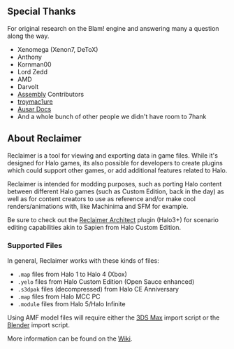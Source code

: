 ## Special Thanks
For original research on the Blam! engine and answering many a question along the way.
- Xenomega (Xenon7, DeToX)
- Anthony
- Kornman00
- Lord Zedd
- AMD
- Darvolt
- [Assembly](https://github.com/XboxChaos/Assembly "Assembly") Contributors
- [troymac1ure](https://github.com/troymac1ure/Entity "troymac1ure")
- [Ausar Docs](https://github.com/ElDewrito/AusarDocs "Ausar Docs")
- And a whole bunch of other people we didn't have room to 7hank

## About Reclaimer
Reclaimer is a tool for viewing and exporting data in game files. While it's designed for Halo games, its also possible for developers to create plugins which could support other games, or add additional features related to Halo.

Reclaimer is intended for modding purposes, such as porting Halo content between different Halo games (such as Custom Edition, back in the day) as well as for content creators to use as reference and/or make cool renders/animations with, like Machinima and SFM for example.

Be sure to check out the [Reclaimer Architect](https://github.com/Gravemind2401/Reclaimer.Architect "Reclaimer Architect") plugin (Halo3+) for scenario editing capabilities akin to Sapien from Halo Custom Edition.

### Supported Files
In general, Reclaimer works with these kinds of files:
- `.map` files from Halo 1 to Halo 4 (Xbox)
- `.yelo`  files from Halo Custom Edition (Open Sauce enhanced)
- `.s3dpak` files (decompressed) from Halo CE Anniversary
- `.map` files from Halo MCC PC
- `.module` files from Halo 5/Halo Infinite

Using AMF model files will require either the [3DS Max](https://github.com/Gravemind2401/Reclaimer/blob/master/Reclaimer.Blam/Resources/3dsMax%20AMF2.ms "3DS Max") import script or the [Blender](https://github.com/Gravemind2401/Reclaimer/blob/master/Reclaimer.Blam/Resources/Blender%20AMF2.py "Blender") import script.

More information can be found on the [Wiki](https://github.com/Gravemind2401/Reclaimer/wiki "Wiki").

